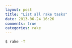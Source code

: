 ```yaml
---
layout: post
title: "List all rake tasks"
date: 2013-06-24 16:26
comments: true
categories: rake
---
```

``` sh
$ rake -T
```
